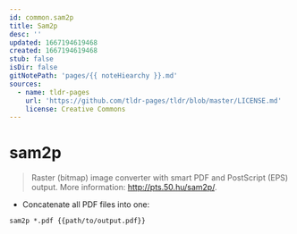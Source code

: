 ```yaml
---
id: common.sam2p
title: Sam2p
desc: ''
updated: 1667194619468
created: 1667194619468
stub: false
isDir: false
gitNotePath: 'pages/{{ noteHiearchy }}.md'
sources:
  - name: tldr-pages
    url: 'https://github.com/tldr-pages/tldr/blob/master/LICENSE.md'
    license: Creative Commons
---
```

# sam2p

> Raster (bitmap) image converter with smart PDF and PostScript (EPS) output.
> More information: <http://pts.50.hu/sam2p/>.

- Concatenate all PDF files into one:

`sam2p *.pdf {{path/to/output.pdf}}`

